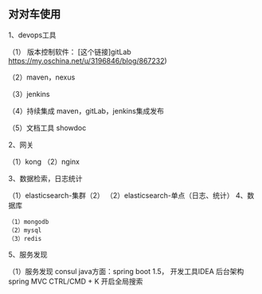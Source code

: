 ## 对对车使用
1、devops工具

  （1） 版本控制软件：
        [这个链接]gitLab https://my.oschina.net/u/3196846/blog/867232)
        
  （2）maven，nexus
  
  （3）jenkins
  
  （4）持续集成 maven，gitLab，jenkins集成发布
  
  （5）文档工具 showdoc
  
2、网关

  （1）kong
  （2）nginx
  
3、数据检索，日志统计

  （1）elasticsearch-集群（2）
  （2）elasticsearch-单点（日志、统计）
4、数据库

    （1）mongodb
    （2）mysql
    （3）redis
5、服务发现

  （1）服务发现 consul
java方面：spring boot 1.5， 开发工具IDEA
后台架构 spring MVC
CTRL/CMD + K 开启全局搜索
